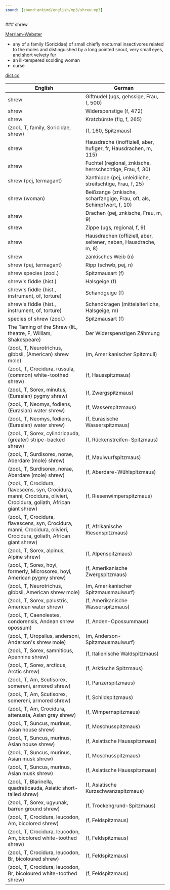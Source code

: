 ```yaml
---
sound: [sound:ankimd/english/mp3/shrew.mp3]
---
```


\### shrew

[Merriam-Webster](https://www.merriam-webster.com/dictionary/shrew)

- any of a family (Soricidae) of small chiefly nocturnal insectivores related to the moles and distinguished by a long pointed snout, very small eyes, and short velvety fur
- an ill-tempered scolding woman
- curse

[dict.cc](https://www.dict.cc/shrew)

| English        | German       |
| -------------- | ------------ |
| shrew | Giftnudel (ugs, gehssige, Frau, f, 500) |
| shrew | Widerspenstige (f, 472) |
| shrew | Kratzbürste (fig, f, 265) |
|  (zool., T, family, Soricidae, shrew) |  (f, 160, Spitzmaus) |
| shrew | Hausdrache (inoffiziell, aber, hufiger, fr, Hausdrachen, m, 115) |
| shrew | Fuchtel (regional, znkische, herrschschtige, Frau, f, 30) |
| shrew (pej, termagant) | Xanthippe (pej, unleidliche, streitschtige, Frau, f, 25) |
| shrew (woman) | Beißzange (znkische, scharfzngige, Frau, oft, als, Schimpfwort, f, 10) |
| shrew | Drachen (pej, znkische, Frau, m, 9) |
| shrew | Zippe (ugs, regional, f, 9) |
| shrew | Hausdrachen (offiziell, aber, seltener, neben, Hausdrache, m, 8) |
| shrew | zänkisches Weib (n) |
| shrew (pej, termagant) | Ripp (schwb, pej, n) |
| shrew species (zool.) | Spitzmausart (f) |
| shrew's fiddle (hist.) | Halsgeige (f) |
| shrew's fiddle (hist., instrument, of, torture) | Schandgeige (f) |
| shrew's fiddle (hist., instrument, of, torture) | Schandkragen (mittelalterliche, Halsgeige, m) |
| species of shrew (zool.) | Spitzmausart (f) |
| The Taming of the Shrew (lit., theatre, F, William, Shakespeare) | Der Widerspenstigen Zähmung |
|  (zool., T, Neurotrichus, gibbsii, (American) shrew mole) |  (m, Amerikanischer Spitzmull) |
|  (zool., T, Crocidura, russula, (common) white-toothed shrew) |  (f, Hausspitzmaus) |
|  (zool., T, Sorex, minutus, (Eurasian) pygmy shrew) |  (f, Zwergspitzmaus) |
|  (zool., T, Neomys, fodiens, (Eurasian) water shrew) |  (f, Wasserspitzmaus) |
|  (zool., T, Neomys, fodiens, (Eurasian) water shrew) |  (f, Eurasische Wasserspitzmaus) |
|  (zool., T, Sorex, cylindricauda, (greater) stripe-backed shrew) |  (f, Rückenstreifen-Spitzmaus) |
|  (zool., T, Surdisorex, norae, Aberdare (mole) shrew) |  (f, Maulwurfspitzmaus) |
|  (zool., T, Surdisorex, norae, Aberdare (mole) shrew) |  (f, Aberdare-Wühlspitzmaus) |
|  (zool., T, Crocidura, flavescens, syn, Crocidura, manni, Crocidura, olivieri, Crocidura, goliath, African giant shrew) |  (f, Riesenwimperspitzmaus) |
|  (zool., T, Crocidura, flavescens, syn, Crocidura, manni, Crocidura, olivieri, Crocidura, goliath, African giant shrew) |  (f, Afrikanische Riesenspitzmaus) |
|  (zool., T, Sorex, alpinus, Alpine shrew) |  (f, Alpenspitzmaus) |
|  (zool., T, Sorex, hoyi, formerly, Microsorex, hoyi, American pygmy shrew) |  (f, Amerikanische Zwergspitzmaus) |
|  (zool., T, Neurotrichus, gibbsii, American shrew mole) |  (m, Amerikanischer Spitzmausmaulwurf) |
|  (zool., T, Sorex, palustris, American water shrew) |  (f, Amerikanische Wasserspitzmaus) |
|  (zool., T, Caenolestes, condorensis, Andean shrew opossum) |  (f, Anden-Opossummaus) |
|  (zool., T, Uropsilus, andersoni, Anderson's shrew mole) |  (m, Anderson-Spitzmausmaulwurf) |
|  (zool., T, Sorex, samniticus, Apennine shrew) |  (f, Italienische Waldspitzmaus) |
|  (zool., T, Sorex, arcticus, Arctic shrew) |  (f, Arktische Spitzmaus) |
|  (zool., T, Am, Scutisorex, somereni, armored shrew) |  (f, Panzerspitzmaus) |
|  (zool., T, Am, Scutisorex, somereni, armored shrew) |  (f, Schildspitzmaus) |
|  (zool., T, Am, Crocidura, attenuata, Asian gray shrew) |  (f, Wimpernspitzmaus) |
|  (zool., T, Suncus, murinus, Asian house shrew) |  (f, Moschusspitzmaus) |
|  (zool., T, Suncus, murinus, Asian house shrew) |  (f, Asiatische Hausspitzmaus) |
|  (zool., T, Suncus, murinus, Asian musk shrew) |  (f, Moschusspitzmaus) |
|  (zool., T, Suncus, murinus, Asian musk shrew) |  (f, Asiatische Hausspitzmaus) |
|  (zool., T, Blarinella, quadraticauda, Asiatic short-tailed shrew) |  (f, Asiatische Kurzschwanzspitzmaus) |
|  (zool., T, Sorex, ugyunak, barren ground shrew) |  (f, Trockengrund-Spitzmaus) |
|  (zool., T, Crocidura, leucodon, Am, bicolored shrew) |  (f, Feldspitzmaus) |
|  (zool., T, Crocidura, leucodon, Am, bicolored white-toothed shrew) |  (f, Feldspitzmaus) |
|  (zool., T, Crocidura, leucodon, Br, bicoloured shrew) |  (f, Feldspitzmaus) |
|  (zool., T, Crocidura, leucodon, Br, bicoloured white-toothed shrew) |  (f, Feldspitzmaus) |
